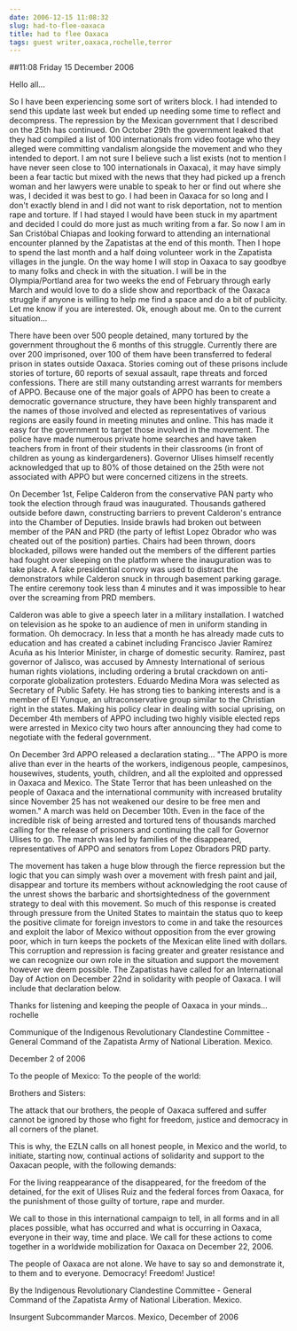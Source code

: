 ```yaml
---
date: 2006-12-15 11:08:32
slug: had-to-flee-oaxaca
title: had to flee Oaxaca
tags: guest writer,oaxaca,rochelle,terror
---
```


##11:08 Friday 15 December 2006

Hello all...

So I have been experiencing some sort of writers block.  I had intended to
send this update last week but ended up needing some time to reflect and
decompress.  The repression by the Mexican government that I described on
the 25th has continued.  On October 29th the government leaked that they
had compiled a list of 100 internationals from video footage who they
alleged were committing vandalism alongside the movement and who they
intended to deport.  I am not sure I believe such a list exists (not to
mention I have never seen close to 100 internationals in Oaxaca), it may
have simply been a fear tactic but mixed with the news that they had
picked up a french woman and her lawyers were unable to speak to her or
find out where she was, I decided it was best to go.  I had been in Oaxaca
for so long and I don't exactly blend in and I did not want to risk
deportation, not to mention rape and torture.  If I had stayed I would
have been stuck in my apartment and decided I could do more just as much
writing from a far.  So now I am in San Cristóbal Chiapas and looking
forward to attending an international encounter planned by the Zapatistas
at the end of this month.  Then I hope to spend the last month and a half
doing volunteer work in the Zapatista villages in the jungle.  On the way
home I will stop in Oaxaca to say goodbye to many folks and check in with
the situation.  I will be in the Olympia/Portland area for two weeks the
end of February through early March and would love to do a slide show and
reportback of the Oaxaca struggle if anyone is willing to help me find a
space and do a bit of publicity.  Let me know if you are interested. Ok,
enough about me.  On to the current situation...

There have been over 500 people detained, many tortured by the government
throughout the 6 months of this struggle.  Currently there are over 200
imprisoned, over 100 of them have been transferred to federal prison in
states outside Oaxaca.  Stories coming out of these prisons include
stories of torture, 60 reports of sexual assault, rape threats and forced
confessions.  There are still many outstanding arrest warrants for members
of APPO.  Because one of the major goals of APPO has been to create a
democratic governance structure, they have been highly transparent and the
names of those involved and elected as representatives of various regions
are easily found in meeting minutes and online.  This has made it easy for
the government to target those involved in the movement.  The police have
made numerous private home searches and have taken teachers from in front
of their students in their classrooms (in front of children as young as
kindergardeners).  Governor Ulises himself recently acknowledged that up
to 80% of those detained on the 25th were not associated with APPO but
were concerned citizens in the streets.

On December 1st, Felipe Calderon from the conservative PAN party who took
the election through fraud was inaugurated.  Thousands gathered outside
before dawn, constructing barriers to prevent Calderon's entrance into the
Chamber of Deputies.  Inside brawls had broken out between member of the
PAN and PRD (the party of leftist Lopez Obrador who was cheated out of the
position) parties.  Chairs had been thrown, doors blockaded, pillows were
handed out the members of the different parties had fought over sleeping
on the platform where the inauguration was to take place.  A fake
presidential convoy was used to distract the demonstrators while Calderon
snuck in through basement parking garage.  The entire ceremony took less
than 4 minutes and it was impossible to hear over the screaming from PRD
members.

Calderon was able to give a speech later in a military installation.  I
watched on television as he spoke to an audience of men in uniform
standing in formation.  Oh democracy.  In less that a month he has already
made cuts to education and has created a cabinet including Francisco
Javier Ramírez Acuña as his Interior Minister, in charge of domestic
security. Ramírez, past governor of Jalisco, was accused by Amnesty
International of serious human rights violations, including ordering a
brutal crackdown on anti-corporate globalization protesters. Eduardo
Medina Mora was selected as Secretary of Public Safety. He has strong ties
to banking interests and is a member of El Yunque, an ultraconservative
group similar to the Christian right in the states. Making his policy
clear in dealing with social uprising, on December 4th members of APPO
including two highly visible elected reps were arrested in Mexico city two
hours after announcing they had come to negotiate with the federal
government.

On December 3rd APPO released a declaration stating... "The APPO is more
alive than ever in the hearts of the workers, indigenous people,
campesinos, housewives, students, youth, children, and all the exploited
and oppressed in Oaxaca and Mexico. The State Terror that has been
unleashed on the people of Oaxaca and the international community with
increased brutality since November 25 has not weakened our desire to be
free men and women."  A march was held on December 10th.  Even in the face
of the incredible risk of being arrested and tortured tens of thousands
marched calling for the release of prisoners and continuing the call for
Governor Ulises to go.  The march was led by families of the disappeared,
representatives of APPO and senators from Lopez Obradors PRD party.

The movement has taken a huge blow through the fierce repression but the
logic that you can simply wash over a movement with fresh paint and jail,
disappear and torture its members without acknowledging the root cause of
the unrest shows the barbaric and shortsightedness of the government
strategy to deal with this movement.  So much of this response is created
through pressure from the United States to maintain the status quo to keep
the positive climate for foreign investors to come in and take the
resources and exploit the labor of Mexico without opposition from the ever
growing poor, which in turn keeps the pockets of the Mexican elite lined
with dollars.  This corruption and repression is facing greater and
greater resistance and we can recognize our own role in the situation and
support the movement however we deem possible.  The Zapatistas have called
for an International Day of Action on December 22nd in solidarity with
people of Oaxaca.  I will include that declaration below.

Thanks for listening and keeping the people of Oaxaca in your minds...
rochelle

Communique of the Indigenous Revolutionary Clandestine Committee - General
Command of the Zapatista Army of National Liberation. Mexico.

December 2 of 2006

To the people of Mexico:
To the people of the world:

Brothers and Sisters:

The attack that our brothers, the people of Oaxaca suffered and suffer
cannot be ignored by those who fight for freedom, justice and democracy in
all corners of the planet.

This is why, the EZLN calls on all honest people, in Mexico and the world,
to initiate, starting now, continual actions of solidarity and support to
the Oaxacan people, with the following demands:

For the living reappearance of the disappeared, for the freedom of the
detained, for the exit of Ulises Ruiz and the federal forces from Oaxaca,
for the punishment of those guilty of torture, rape and murder.

We call to those in this international campaign to tell, in all forms and
in all places possible, what has occurred and what is occurring in Oaxaca,
everyone in their way, time and place. We call for these actions to come
together in a worldwide mobilization for Oaxaca on December 22, 2006.

The people of Oaxaca are not alone. We have to say so and demonstrate it,
to them and to everyone.
Democracy!
Freedom!
Justice!

By the Indigenous Revolutionary Clandestine Committee - General Command of
the Zapatista Army of National Liberation. Mexico.

Insurgent Subcommander Marcos.
Mexico, December of 2006

